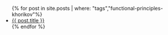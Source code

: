<ul>
  {% for post in site.posts | where: "tags","functional-principles-khorikov"%}
    <li>
      <a href="{{ post.url | absolute_url}}">{{ post.title }}</a>
    </li>
  {% endfor %}
</ul>

